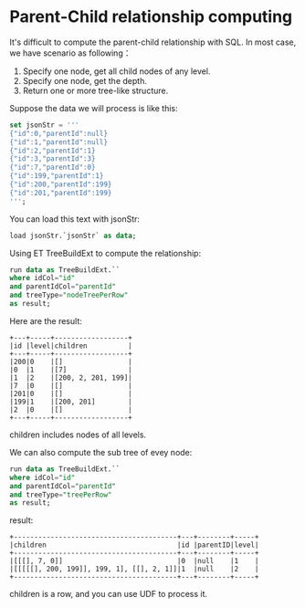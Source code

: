 # Parent-Child relationship computing

It's difficult to compute the parent-child relationship with SQL. In most case, we have scenario as following：

1. Specify one node, get all child nodes of any level.
2. Specify one node, get the depth. 
3. Return one or more tree-like structure.

Suppose the data we will process is like this:

```sql
set jsonStr = '''
{"id":0,"parentId":null}
{"id":1,"parentId":null}
{"id":2,"parentId":1}
{"id":3,"parentId":3}
{"id":7,"parentId":0}                                                                                                                                                                                                                                                                                
{"id":199,"parentId":1}
{"id":200,"parentId":199}
{"id":201,"parentId":199}
''';
```

You can load this text with jsonStr:

```sql
load jsonStr.`jsonStr` as data;
```

Using ET TreeBuildExt to compute the relationship:

```sql
run data as TreeBuildExt.`` 
where idCol="id" 
and parentIdCol="parentId" 
and treeType="nodeTreePerRow" 
as result;
```

Here are the result:

```
+---+-----+------------------+
|id |level|children          |
+---+-----+------------------+
|200|0    |[]                |
|0  |1    |[7]               |
|1  |2    |[200, 2, 201, 199]|
|7  |0    |[]                |
|201|0    |[]                |
|199|1    |[200, 201]        |
|2  |0    |[]                |
+---+-----+------------------+
```

children includes nodes of all levels.

We can also compute the sub tree of evey node:

```sql
run data as TreeBuildExt.`` 
where idCol="id" 
and parentIdCol="parentId" 
and treeType="treePerRow" 
as result;
```

result:

```
+----------------------------------------+---+--------+-----+
|children                                |id |parentID|level|
+----------------------------------------+---+--------+-----+
|[[[], 7, 0]]                            |0  |null    |1    |
|[[[[[], 200, 199]], 199, 1], [[], 2, 1]]|1  |null    |2    |
+----------------------------------------+---+--------+-----+
```

children is a row, and you can use UDF to process it.

